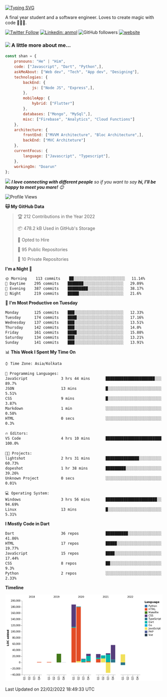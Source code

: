 [![Typing SVG](https://readme-typing-svg.herokuapp.com?lines=Hey%2C+I'm+Shan;I+am+a+Full+Stack+Developer)](https://git.io/typing-svg)

<!-- <img align='right' src="https://media.giphy.com/media/M9gbBd9nbDrOTu1Mqx/giphy.gif" width="230"> -->
<p>A final year student and a software engineer. Loves to create magic with code 🧙‍♂️💙.</p>

[![Twitter Follow](https://img.shields.io/twitter/follow/shan__shaji?style=flat)](https://twitter.com/intent/follow?screen_name=shan__shaji)
[![Linkedin: anmol](https://img.shields.io/badge/shan-shaji?style=flat-square&logo=Linkedin&logoColor=white&link=https://www.linkedin.com/in/shan-shaji/)](https://www.linkedin.com/in/shan-shaji/)
![GitHub followers](https://img.shields.io/github/followers/shan-shaji?label=Follow&style=social)
[![website](https://img.shields.io/badge/Website-46a2f1.svg?&style=flat-square&logo=Google-Chrome&logoColor=white&link=http://shan-shaji.github.io/)](http://shan-shaji.github.io/)



### <img src="https://media.giphy.com/media/VgCDAzcKvsR6OM0uWg/giphy.gif" width="50"> A little more about me...  

```javascript
const shan = {
    pronouns: "He" | "Him",
    code: ["Javascript", "Dart", "Python",],
    askMeAbout: ["Web dev", "Tech", "App dev", "Designing"],
    technologies: {
        backEnd: {
            js: ["Node JS", "Express",],
        },
        mobileApp: {
            hybrid: ["Flutter"]
        },
        databases: ["Mongo", "MySql",],
        misc: ["Firebase", "Analytics", "Cloud Functions"]
    },
    architecture: {
        frontEnd: ["MVVM Architecture", "Bloc Architecture",],
        backEnd: ["MVC Architeture"]
    },
    currentFocus: {
        language: ["Javascript", "Typescript"],
    },
    workingOn: "Doarun"
};
```

<img src="https://media.giphy.com/media/LnQjpWaON8nhr21vNW/giphy.gif" width="60"> <em><b>I love connecting with different people</b> so if you want to say <b>hi, I'll be happy to meet you more!</b> 😊</em>


<!--START_SECTION:waka-->
![Profile Views](http://img.shields.io/badge/Profile%20Views-1-blue)

**🐱 My GitHub Data** 

> 🏆 212 Contributions in the Year 2022
 > 
> 📦 478.2 kB Used in GitHub's Storage 
 > 
> 💼 Opted to Hire
 > 
> 📜 95 Public Repositories 
 > 
> 🔑 10 Private Repositories  
 > 
**I'm a Night 🦉** 

```text
🌞 Morning    113 commits    ██░░░░░░░░░░░░░░░░░░░░░░░   11.14% 
🌆 Daytime    295 commits    ███████░░░░░░░░░░░░░░░░░░   29.09% 
🌃 Evening    387 commits    █████████░░░░░░░░░░░░░░░░   38.17% 
🌙 Night      219 commits    █████░░░░░░░░░░░░░░░░░░░░   21.6%

```
📅 **I'm Most Productive on Tuesday** 

```text
Monday       125 commits    ███░░░░░░░░░░░░░░░░░░░░░░   12.33% 
Tuesday      174 commits    ████░░░░░░░░░░░░░░░░░░░░░   17.16% 
Wednesday    137 commits    ███░░░░░░░░░░░░░░░░░░░░░░   13.51% 
Thursday     142 commits    ███░░░░░░░░░░░░░░░░░░░░░░   14.0% 
Friday       161 commits    ████░░░░░░░░░░░░░░░░░░░░░   15.88% 
Saturday     134 commits    ███░░░░░░░░░░░░░░░░░░░░░░   13.21% 
Sunday       141 commits    ███░░░░░░░░░░░░░░░░░░░░░░   13.91%

```


📊 **This Week I Spent My Time On** 

```text
⌚︎ Time Zone: Asia/Kolkata

💬 Programming Languages: 
JavaScript               3 hrs 44 mins       ██████████████████████░░░   89.7% 
JSON                     13 mins             █░░░░░░░░░░░░░░░░░░░░░░░░   5.51% 
CSS                      9 mins              █░░░░░░░░░░░░░░░░░░░░░░░░   3.87% 
Markdown                 1 min               ░░░░░░░░░░░░░░░░░░░░░░░░░   0.58% 
HTML                     0 secs              ░░░░░░░░░░░░░░░░░░░░░░░░░   0.3%

🔥 Editors: 
VS Code                  4 hrs 10 mins       █████████████████████████   100.0%

🐱‍💻 Projects: 
lightshot                2 hrs 31 mins       ███████████████░░░░░░░░░░   60.73% 
dopeshot                 1 hr 38 mins        █████████░░░░░░░░░░░░░░░░   39.26% 
Unknown Project          0 secs              ░░░░░░░░░░░░░░░░░░░░░░░░░   0.01%

💻 Operating System: 
Windows                  3 hrs 56 mins       ███████████████████████░░   94.69% 
Linux                    13 mins             █░░░░░░░░░░░░░░░░░░░░░░░░   5.31%

```

**I Mostly Code in Dart** 

```text
Dart                     36 repos            ██████████░░░░░░░░░░░░░░░   41.86% 
HTML                     17 repos            █████░░░░░░░░░░░░░░░░░░░░   19.77% 
JavaScript               15 repos            ████░░░░░░░░░░░░░░░░░░░░░   17.44% 
CSS                      8 repos             ██░░░░░░░░░░░░░░░░░░░░░░░   9.3% 
Python                   2 repos             ░░░░░░░░░░░░░░░░░░░░░░░░░   2.33%

```


**Timeline**

![Chart not found](https://raw.githubusercontent.com/shan-shaji/shan-shaji/master/charts/bar_graph.png) 


 Last Updated on 22/02/2022 18:49:33 UTC
<!--END_SECTION:waka-->

